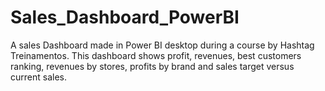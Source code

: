 # Sales_Dashboard_PowerBI
A sales Dashboard made in Power BI desktop during a course by Hashtag Treinamentos. This dashboard shows profit, revenues, best customers ranking, revenues by stores, profits by brand and sales target versus current sales.
